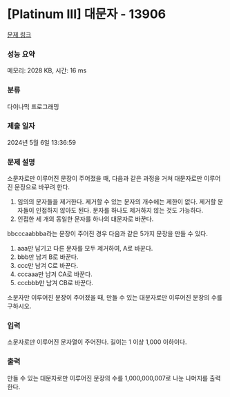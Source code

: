 # [Platinum III] 대문자 - 13906 

[문제 링크](https://www.acmicpc.net/problem/13906) 

### 성능 요약

메모리: 2028 KB, 시간: 16 ms

### 분류

다이나믹 프로그래밍

### 제출 일자

2024년 5월 6일 13:36:59

### 문제 설명

<p>소문자로만 이루어진 문장이 주어졌을 때, 다음과 같은 과정을 거쳐 대문자로만 이루어진 문장으로 바꾸려 한다.</p>

<ol>
	<li>임의의 문자들을 제거한다. 제거할 수 있는 문자의 개수에는 제한이 없다. 제거할 문자들이 인접하지 않아도 된다. 문자를 하나도 제거하지 않는 것도 가능하다.</li>
	<li>인접한 세 개의 동일한 문자를 하나의 대문자로 바꾼다.</li>
</ol>

<p>bbcccaabbba라는 문장이 주어진 경우 다음과 같은 5가지 문장을 만들 수 있다.</p>

<ol>
	<li>aaa만 남기고 다른 문자를 모두 제거하여, A로 바꾼다.</li>
	<li>bbb만 남겨 B로 바꾼다.</li>
	<li>ccc만 남겨 C로 바꾼다.</li>
	<li>cccaaa만 남겨 CA로 바꾼다.</li>
	<li>cccbbb만 남겨 CB로 바꾼다.</li>
</ol>

<p> 소문자만 이루어진 문장이 주어졌을 때, 만들 수 있는 대문자로만 이루어진 문장의 수를 구하시오.</p>

### 입력 

 <p>소문자로만 이루어진 문자열이 주어진다. 길이는 1 이상 1,000 이하이다.</p>

### 출력 

 <p>만들 수 있는 대문자로만 이루어진 문장의 수를 1,000,000,007로 나눈 나머지를 출력한다.</p>

